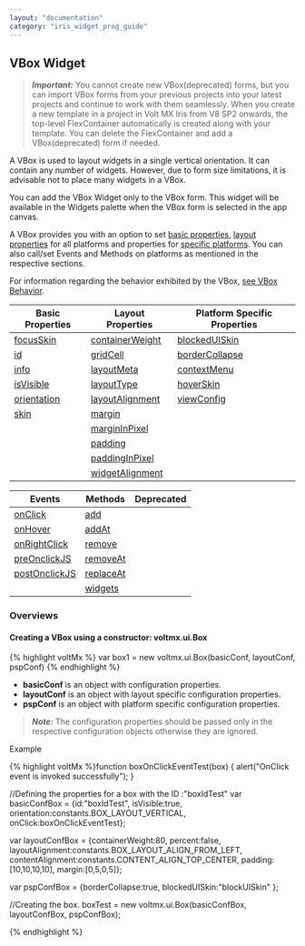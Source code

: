 ```yaml
---
layout: "documentation"
category: "iris_widget_prog_guide"
---
```

                               

VBox Widget
-----------

> **_Important:_** You cannot create new VBox(deprecated) forms, but you can import VBox forms from your previous projects into your latest projects and continue to work with them seamlessly. When you create a new template in a project in Volt MX Iris from V8 SP2 onwards, the top-level FlexContainer automatically is created along with your template. You can delete the FlexContainer and add a VBox(deprecated) form if needed.

A VBox is used to layout widgets in a single vertical orientation. It can contain any number of widgets. However, due to form size limitations, it is advisable not to place many widgets in a VBox.

You can add the VBox Widget only to the VBox form. This widget will be available in the Widgets palette when the VBox form is selected in the app canvas.

A VBox provides you with an option to set [basic properties](VBox_Properties.html), [layout properties](VBox_Properties.html) for all platforms and properties for [specific platforms](VBox_Properties.html). You can also call/set Events and Methods on platforms as mentioned in the respective sections.

For information regarding the behavior exhibited by the VBox, [see VBox Behavior](VBox_Behavior.html).

  
| Basic Properties | Layout Properties | Platform Specific Properties |
| --- | --- | --- |
| [focusSkin](VBox_Properties.html#focusSki) | [containerWeight](VBox_Properties.html#containe) | [blockedUISkin](VBox_Properties.html#blockedU) |
| [id](VBox_Properties.html#id) | [gridCell](VBox_Properties.html#gridCell) | [borderCollapse](VBox_Properties.html#borderCo) |
| [info](VBox_Properties.html#info) | [layoutMeta](VBox_Properties.html#layoutMe) | [contextMenu](VBox_Properties.html#contextM) |
| [isVisible](VBox_Properties.html#isVisibl) | [layoutType](VBox_Properties.html#layoutType) | [hoverSkin](VBox_Properties.html#hoverSkin) |
| [orientation](VBox_Properties.html#orientat) | [layoutAlignment](VBox_Properties.html#layoutAl) | [viewConfig](VBox_Properties.html#viewConfig) |
| [skin](VBox_Properties.html#skin) | [margin](VBox_Properties.html#margin) |   |
|  | [marginInPixel](VBox_Properties.html#marginIn) |   |
|   | [padding](VBox_Properties.html#padding) |   |
|   | [paddingInPixel](VBox_Properties.html#paddingI) |   |
|   | [widgetAlignment](VBox_Properties.html#widgetAl) |   |

  
| Events | Methods | Deprecated |
| --- | --- | --- |
| [onClick](Box_Events.html#onclick) | [add](Box_Methods.html#add) |  |
| [onHover](VBox_Events.html#onhover) | [addAt](Box_Methods.html#addat) |  |
| [onRightClick](VBox_Events.html#onrightclick) | [remove](Box_Methods.html#remove) |  |
| [preOnclickJS](Box_Events.html#preonclickjs) | [removeAt](Box_Methods.html#removeat) |  |
| [postOnclickJS](Box_Events.html#postonclickjs) | [replaceAt](VBox_Methods.html#replaceat) |  |
|   | [widgets](Box_Methods.html#widgets) |   |

### Overviews

#### Creating a VBox using a constructor: voltmx.ui.Box

{% highlight voltMx %}
var box1 = new voltmx.ui.Box(basicConf, layoutConf, pspConf)
{% endhighlight %}

*   **basicConf** is an object with configuration properties.
*   **layoutConf** is an object with layout specific configuration properties.
*   **pspConf** is an object with platform specific configuration properties.

> **_Note:_** The configuration properties should be passed only in the respective configuration objects otherwise they are ignored.

Example

{% highlight voltMx %}function boxOnClickEventTest(box)
{
	alert("OnClick event is invoked successfully");
}

//Defining the properties for a box with the ID :"boxIdTest"
var basicConfBox = {id:"boxIdTest", isVisible:true, orientation:constants.BOX_LAYOUT_VERTICAL, onClick:boxOnClickEventTest};

var layoutConfBox = {containerWeight:80, percent:false, layoutAlignment:constants.BOX_LAYOUT_ALIGN_FROM_LEFT, contentAlignment:constants.CONTENT_ALIGN_TOP_CENTER, padding:[10,10,10,10], margin:[0,5,0,5]};

var pspConfBox = {borderCollapse:true, blockedUISkin:"blockUISkin" };

//Creating the box.
boxTest = new voltmx.ui.Box(basicConfBox, layoutConfBox, pspConfBox);


{% endhighlight %}

